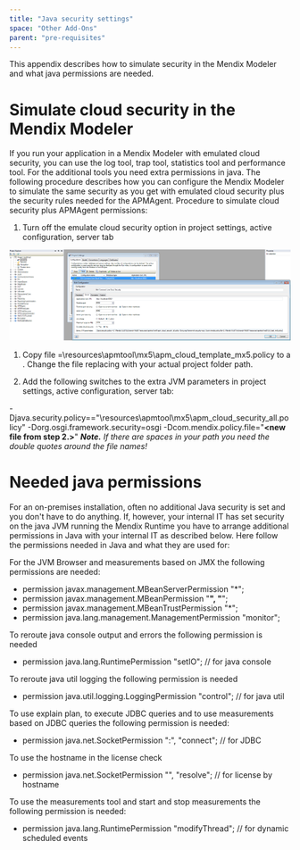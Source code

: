 ```yaml
---
title: "Java security settings"
space: "Other Add-Ons"
parent: "pre-requisites"
---
```

This appendix describes how to simulate security in the Mendix Modeler and what java permissions are needed.

# Simulate cloud security in the Mendix Modeler

If you run your application in a Mendix Modeler with emulated cloud security, you can use the log tool, trap tool, statistics tool and performance tool. For the additional tools you need extra permissions in java. The following procedure describes how you can configure the Mendix Modeler to simulate the same security as you get with emulated cloud security plus the security rules needed for the APMAgent.
Procedure to simulate cloud security plus APMAgent permissions:

1.  Turn off the emulate cloud security option in project settings, active configuration, server tab

![](attachments/Java_security_settings/Java_Command_Line_Options.png)

1.  Copy file =<project-folder>\resources\apmtool\mx5\apm_cloud_template_mx5.policy to a **<new file>**. Change the file replacing <project-folder> with your actual project folder path.

1.  Add the following switches to the extra JVM parameters in project settings, active configuration, server tab:

-Djava.security.policy=="<project-folder>\resources\apmtool\mx5\apm_cloud_security_all.policy"
-Dorg.osgi.framework.security=osgi
-Dcom.mendix.policy.file="**<new file from step 2.>**"
**_Note._** _If there are spaces in your path you need the double quotes around the file names!_

# Needed java permissions

For an on-premises installation, often no additional Java security is set and you don't have to do anything. If, however, your internal IT has set security on the java JVM running the Mendix Runtime you have to arrange additional permissions in Java with your internal IT as described below.
Here follow the permissions needed in Java and what they are used for:

For the JVM Browser and measurements based on JMX the following permissions are needed:

*   permission javax.management.MBeanServerPermission "*";
*   permission javax.management.MBeanPermission "**", "**";
*   permission javax.management.MBeanTrustPermission "*";
*   permission java.lang.management.ManagementPermission "monitor";

To reroute java console output and errors the following permission is needed

*   permission java.lang.RuntimePermission "setIO"; // for java console

To reroute java util logging the following permission is needed

*   permission java.util.logging.LoggingPermission "control"; // for java util

To use explain plan, to execute JDBC queries and to use measurements based on JDBC queries the following permission is needed:

*   permission java.net.SocketPermission "<server>:<port>", "connect"; // for JDBC

To use the hostname in the license check

*   permission java.net.SocketPermission "<mx server>", "resolve"; // for license by hostname

To use the measurements tool and start and stop measurements the following permission is needed:

*   permission java.lang.RuntimePermission "modifyThread"; // for dynamic scheduled events
